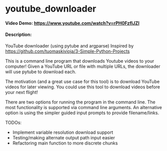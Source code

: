 # youtube_downloader
#### Video Demo:  https://www.youtube.com/watch?v=rPH0FzfIJZI
#### Description:
YouTube downloader (using pytube and argparse)
Inspired by https://github.com/tuomaskivioja/3-Simple-Python-Projects

This is a command line program that downloads Youtube videos to your computer! Given a YouTube URL or file with multiple URLs, the downloader will use pytube to download each. 

The motivation (and a great use case for this tool) is to download YouTube videos for later viewing. You could use this tool to download videos before your next flight!

There are two options for running the program in the command line. The most functionality is supported via command line arguments. An alternative option is using the simpler guided input prompts to provide filename/links.

TODOs:
- Implement variable resolution download support
- Testing/making alternate output path input easier
- Refactoring main function to more discrete chunks
